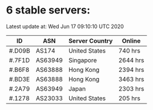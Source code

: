 # 6 stable servers:

Latest update at: Wed Jun 17 09:10:10 UTC 2020

| ID | ASN | Server Country | Online |
| -- | --- | -------------- | ------ |
| #.D09B | AS174 | United States | 740 hrs |
| #.7F1D | AS63949 | Singapore | 2644 hrs |
| #.B6F8 | AS63888 | Hong Kong | 2394 hrs |
| #.BD3E | AS63888 | Hong Kong | 3463 hrs |
| #.2A79 | AS63949 | Japan | 2303 hrs |
| #.1278 | AS23033 | United States | 205 hrs |

